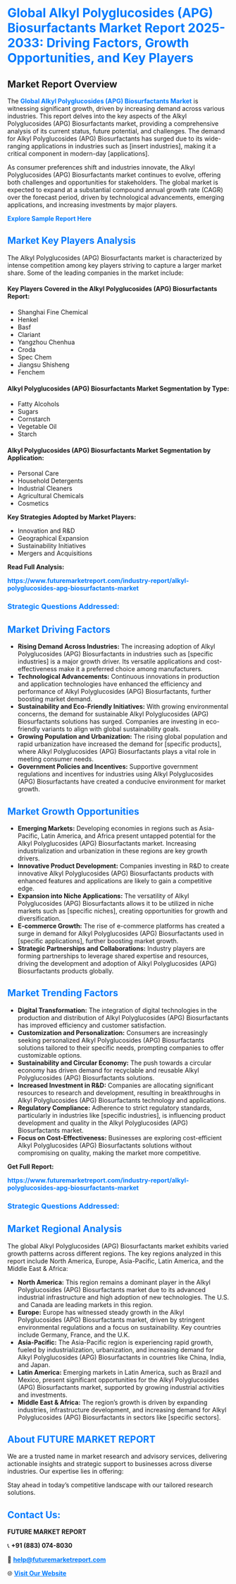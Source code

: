 <h1 style="color: #007BFF;">Global Alkyl Polyglucosides (APG) Biosurfactants Market Report 2025-2033: Driving Factors, Growth Opportunities, and Key Players</h1>

<section id="overview">
<h2>Market Report Overview</h2>
<p>The <a href="https://www.futuremarketreport.com/industry-report/alkyl-polyglucosides-apg-biosurfactants-market" style="color: #007BFF; text-decoration: none;"><strong>Global Alkyl Polyglucosides (APG) Biosurfactants Market</strong></a> is witnessing significant growth, driven by increasing demand across various industries. This report delves into the key aspects of the Alkyl Polyglucosides (APG) Biosurfactants market, providing a comprehensive analysis of its current status, future potential, and challenges. The demand for Alkyl Polyglucosides (APG) Biosurfactants has surged due to its wide-ranging applications in industries such as [insert industries], making it a critical component in modern-day [applications].</p>
<p>As consumer preferences shift and industries innovate, the Alkyl Polyglucosides (APG) Biosurfactants market continues to evolve, offering both challenges and opportunities for stakeholders. The global market is expected to expand at a substantial compound annual growth rate (CAGR) over the forecast period, driven by technological advancements, emerging applications, and increasing investments by major players.</p>
</section>

<section id="overview">
<p><a href="https://www.futuremarketreport.com/request-sample/reportId=64233" style="color: #007BFF; text-decoration: none;"><strong>Explore Sample Report Here</strong></a></p>
</section>

<section id="key-players">
<h2 style="color: #007BFF;">Market Key Players Analysis</h2>
<p>The Alkyl Polyglucosides (APG) Biosurfactants market is characterized by intense competition among key players striving to capture a larger market share. Some of the leading companies in the market include:</p>
<h4>Key Players Covered in the Alkyl Polyglucosides (APG) Biosurfactants Report:</h4>
<ul><li>Shanghai Fine Chemical</li><li>Henkel</li><li>Basf</li><li>Clariant</li><li>Yangzhou Chenhua</li><li>Croda</li><li>Spec Chem</li><li>Jiangsu Shisheng</li><li>Fenchem</li></ul>
<h4>Alkyl Polyglucosides (APG) Biosurfactants Market Segmentation by Type:</h4>
<ul><li>Fatty Alcohols</li><li>Sugars</li><li>Cornstarch</li><li>Vegetable Oil</li><li>Starch</li></ul>

<h4>Alkyl Polyglucosides (APG) Biosurfactants Market Segmentation by Application:</h4>
<ul><li>Personal Care</li><li>Household Detergents</li><li>Industrial Cleaners</li><li>Agricultural Chemicals</li><li>Cosmetics</li></ul>
<p><strong>Key Strategies Adopted by Market Players:</strong></p>
<ul>
<li>Innovation and R&D</li>
<li>Geographical Expansion</li>
<li>Sustainability Initiatives</li>
<li>Mergers and Acquisitions</li>
</ul>
</section>

<section>
<p><strong>Read Full Analysis: </strong></p><a href="https://www.futuremarketreport.com/industry-report/alkyl-polyglucosides-apg-biosurfactants-market" style="color: #007BFF; text-decoration: none;"><strong>https://www.futuremarketreport.com/industry-report/alkyl-polyglucosides-apg-biosurfactants-market</strong></a>
<h3 style="color: #007BFF;">Strategic Questions Addressed:</h3>
</section>

<section id="driving-factors">
<h2 style="color: #007BFF;">Market Driving Factors</h2>
<ul>
<li><strong>Rising Demand Across Industries:</strong> The increasing adoption of Alkyl Polyglucosides (APG) Biosurfactants in industries such as [specific industries] is a major growth driver. Its versatile applications and cost-effectiveness make it a preferred choice among manufacturers.</li>
<li><strong>Technological Advancements:</strong> Continuous innovations in production and application technologies have enhanced the efficiency and performance of Alkyl Polyglucosides (APG) Biosurfactants, further boosting market demand.</li>
<li><strong>Sustainability and Eco-Friendly Initiatives:</strong> With growing environmental concerns, the demand for sustainable Alkyl Polyglucosides (APG) Biosurfactants solutions has surged. Companies are investing in eco-friendly variants to align with global sustainability goals.</li>
<li><strong>Growing Population and Urbanization:</strong> The rising global population and rapid urbanization have increased the demand for [specific products], where Alkyl Polyglucosides (APG) Biosurfactants plays a vital role in meeting consumer needs.</li>
<li><strong>Government Policies and Incentives:</strong> Supportive government regulations and incentives for industries using Alkyl Polyglucosides (APG) Biosurfactants have created a conducive environment for market growth.</li>
</ul>
</section>

<section id="growth-opportunities">
<h2 style="color: #007BFF;">Market Growth Opportunities</h2>
<ul>
<li><strong>Emerging Markets:</strong> Developing economies in regions such as Asia-Pacific, Latin America, and Africa present untapped potential for the Alkyl Polyglucosides (APG) Biosurfactants market. Increasing industrialization and urbanization in these regions are key growth drivers.</li>
<li><strong>Innovative Product Development:</strong> Companies investing in R&D to create innovative Alkyl Polyglucosides (APG) Biosurfactants products with enhanced features and applications are likely to gain a competitive edge.</li>
<li><strong>Expansion into Niche Applications:</strong> The versatility of Alkyl Polyglucosides (APG) Biosurfactants allows it to be utilized in niche markets such as [specific niches], creating opportunities for growth and diversification.</li>
<li><strong>E-commerce Growth:</strong> The rise of e-commerce platforms has created a surge in demand for Alkyl Polyglucosides (APG) Biosurfactants used in [specific applications], further boosting market growth.</li>
<li><strong>Strategic Partnerships and Collaborations:</strong> Industry players are forming partnerships to leverage shared expertise and resources, driving the development and adoption of Alkyl Polyglucosides (APG) Biosurfactants products globally.</li>
</ul>
</section>

<section id="trending-factors">
<h2 style="color: #007BFF;">Market Trending Factors</h2>
<ul>
<li><strong>Digital Transformation:</strong> The integration of digital technologies in the production and distribution of Alkyl Polyglucosides (APG) Biosurfactants has improved efficiency and customer satisfaction.</li>
<li><strong>Customization and Personalization:</strong> Consumers are increasingly seeking personalized Alkyl Polyglucosides (APG) Biosurfactants solutions tailored to their specific needs, prompting companies to offer customizable options.</li>
<li><strong>Sustainability and Circular Economy:</strong> The push towards a circular economy has driven demand for recyclable and reusable Alkyl Polyglucosides (APG) Biosurfactants solutions.</li>
<li><strong>Increased Investment in R&D:</strong> Companies are allocating significant resources to research and development, resulting in breakthroughs in Alkyl Polyglucosides (APG) Biosurfactants technology and applications.</li>
<li><strong>Regulatory Compliance:</strong> Adherence to strict regulatory standards, particularly in industries like [specific industries], is influencing product development and quality in the Alkyl Polyglucosides (APG) Biosurfactants market.</li>
<li><strong>Focus on Cost-Effectiveness:</strong> Businesses are exploring cost-efficient Alkyl Polyglucosides (APG) Biosurfactants solutions without compromising on quality, making the market more competitive.</li>
</ul>
</section>

<section>
<p><strong>Get Full Report: </strong></p><a href="https://www.futuremarketreport.com/industry-report/alkyl-polyglucosides-apg-biosurfactants-market" style="color: #007BFF; text-decoration: none;"><strong>https://www.futuremarketreport.com/industry-report/alkyl-polyglucosides-apg-biosurfactants-market</strong></a>
<h3 style="color: #007BFF;">Strategic Questions Addressed:</h3>
</section>


<section id="regional-analysis">
<h2 style="color: #007BFF;">Market Regional Analysis</h2>
<p>The global Alkyl Polyglucosides (APG) Biosurfactants market exhibits varied growth patterns across different regions. The key regions analyzed in this report include North America, Europe, Asia-Pacific, Latin America, and the Middle East & Africa:</p>
<ul>
<li><strong>North America:</strong> This region remains a dominant player in the Alkyl Polyglucosides (APG) Biosurfactants market due to its advanced industrial infrastructure and high adoption of new technologies. The U.S. and Canada are leading markets in this region.</li>
<li><strong>Europe:</strong> Europe has witnessed steady growth in the Alkyl Polyglucosides (APG) Biosurfactants market, driven by stringent environmental regulations and a focus on sustainability. Key countries include Germany, France, and the U.K.</li>
<li><strong>Asia-Pacific:</strong> The Asia-Pacific region is experiencing rapid growth, fueled by industrialization, urbanization, and increasing demand for Alkyl Polyglucosides (APG) Biosurfactants in countries like China, India, and Japan.</li>
<li><strong>Latin America:</strong> Emerging markets in Latin America, such as Brazil and Mexico, present significant opportunities for the Alkyl Polyglucosides (APG) Biosurfactants market, supported by growing industrial activities and investments.</li>
<li><strong>Middle East & Africa:</strong> The region’s growth is driven by expanding industries, infrastructure development, and increasing demand for Alkyl Polyglucosides (APG) Biosurfactants in sectors like [specific sectors].</li>
</ul>
</section>

<footer>
<h2 style="color: #007BFF;">About FUTURE MARKET REPORT</h2>
<p>We are a trusted name in market research and advisory services, delivering actionable insights and strategic support to businesses across diverse industries. Our expertise lies in offering:</p>

<p>Stay ahead in today’s competitive landscape with our tailored research solutions.</p>

<h2 style="color: #007BFF;">Contact Us:</h2>
<p><strong>FUTURE MARKET REPORT</strong></p>
<p>📞 <strong>+91 (883) 074-8030</strong></p>
<p>📧 <strong><a href="mailto:help@futuremarketreport.com" style="color: #007BFF;">help@futuremarketreport.com</a></strong></p>
<p>🌐 <strong><a href="https://www.futuremarketreport.com/" style="color: #007BFF;">Visit Our Website</a></strong></p>
</footer>